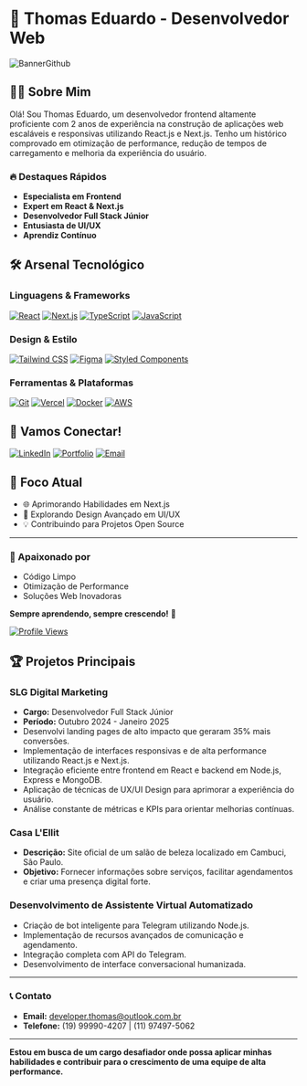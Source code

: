 # 🚀 Thomas Eduardo - Desenvolvedor Web

![BannerGithub](https://github.com/user-attachments/assets/28e6bc7d-49e1-4bd5-aea8-507b4bcb59d3)

## 👨‍💻 Sobre Mim


Olá! Sou Thomas Eduardo, um desenvolvedor frontend altamente proficiente com  2 anos de experiência na construção de aplicações web escaláveis e responsivas utilizando React.js e Next.js. Tenho um histórico comprovado em otimização de performance, redução de tempos de carregamento e melhoria da experiência do usuário.

### 🔥 Destaques Rápidos
- **Especialista em Frontend**
- **Expert em React & Next.js**
- **Desenvolvedor Full Stack Júnior**
- **Entusiasta de UI/UX**
- **Aprendiz Contínuo**

## 🛠️ Arsenal Tecnológico

### Linguagens & Frameworks
[![React](https://img.shields.io/badge/React-20232A?style=for-the-badge&logo=react&logoColor=61DAFB)](https://reactjs.org/)
[![Next.js](https://img.shields.io/badge/Next.js-000000?style=for-the-badge&logo=nextdotjs&logoColor=white)](https://nextjs.org/)
[![TypeScript](https://img.shields.io/badge/TypeScript-007ACC?style=for-the-badge&logo=typescript&logoColor=white)](https://www.typescriptlang.org/)
[![JavaScript](https://img.shields.io/badge/JavaScript-F7DF1E?style=for-the-badge&logo=javascript&logoColor=black)](https://developer.mozilla.org/pt-BR/docs/Web/JavaScript)

### Design & Estilo
[![Tailwind CSS](https://img.shields.io/badge/Tailwind_CSS-38B2AC?style=for-the-badge&logo=tailwind-css&logoColor=white)](https://tailwindcss.com/)
[![Figma](https://img.shields.io/badge/Figma-F24E1E?style=for-the-badge&logo=figma&logoColor=white)](https://www.figma.com/)
[![Styled Components](https://img.shields.io/badge/styled--components-DB7093?style=for-the-badge&logo=styled-components&logoColor=white)](https://styled-components.com/)

### Ferramentas & Plataformas
[![Git](https://img.shields.io/badge/GIT-E44C30?style=for-the-badge&logo=git&logoColor=white)](https://git-scm.com/)
[![Vercel](https://img.shields.io/badge/Vercel-000000?style=for-the-badge&logo=vercel&logoColor=white)](https://vercel.com/)
[![Docker](https://img.shields.io/badge/Docker-2CA5E0?style=for-the-badge&logo=docker&logoColor=white)](https://www.docker.com/)
[![AWS](https://img.shields.io/badge/AWS-232F3E?style=for-the-badge&logo=amazonaws&logoColor=white)](https://aws.amazon.com/)

## 🔗 Vamos Conectar!

[![LinkedIn](https://img.shields.io/badge/LinkedIn-0077B5?style=for-the-badge&logo=linkedin&logoColor=white)](https://www.linkedin.com/in/thmeduardo)
[![Portfolio](https://img.shields.io/badge/Portfolio-255E63?style=for-the-badge&logo=About.me&logoColor=white)](https://www.devthm.site)
[![Email](https://img.shields.io/badge/Email-D14836?style=for-the-badge&logo=gmail&logoColor=white)](mailto:developer.thomas@outlook.com.br)

## 🚀 Foco Atual

- 🌐 Aprimorando Habilidades em Next.js
- 🎨 Explorando Design Avançado em UI/UX
- 💡 Contribuindo para Projetos Open Source

---

### 💬 Apaixonado por
- Código Limpo
- Otimização de Performance
- Soluções Web Inovadoras

**Sempre aprendendo, sempre crescendo!** 🌱

[![Profile Views](https://komarev.com/ghpvc/?username=devthomas&style=flat-square)](https://github.com/devthomas)

## 🏆 Projetos Principais

### SLG Digital Marketing
- **Cargo:** Desenvolvedor Full Stack Júnior
- **Período:** Outubro 2024 - Janeiro 2025
- Desenvolvi landing pages de alto impacto que geraram 35% mais conversões.
- Implementação de interfaces responsivas e de alta performance utilizando React.js e Next.js.
- Integração eficiente entre frontend em React e backend em Node.js, Express e MongoDB.
- Aplicação de técnicas de UX/UI Design para aprimorar a experiência do usuário.
- Análise constante de métricas e KPIs para orientar melhorias contínuas.

### Casa L'Ellit
- **Descrição:** Site oficial de um salão de beleza localizado em Cambuci, São Paulo.
- **Objetivo:** Fornecer informações sobre serviços, facilitar agendamentos e criar uma presença digital forte.

### Desenvolvimento de Assistente Virtual Automatizado
- Criação de bot inteligente para Telegram utilizando Node.js.
- Implementação de recursos avançados de comunicação e agendamento.
- Integração completa com API do Telegram.
- Desenvolvimento de interface conversacional humanizada.

---

### 📞 Contato
- **Email:** developer.thomas@outlook.com.br
- **Telefone:** (19) 99990-4207 | (11) 97497-5062

---

**Estou em busca de um cargo desafiador onde possa aplicar minhas habilidades e contribuir para o crescimento de uma equipe de alta performance.**
